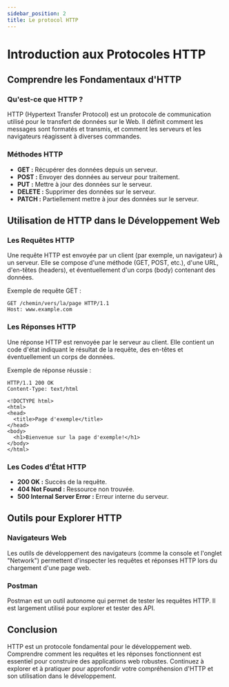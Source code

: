 ```yaml
---
sidebar_position: 2
title: Le protocol HTTP
---
```


# Introduction aux Protocoles HTTP

## Comprendre les Fondamentaux d'HTTP

### Qu'est-ce que HTTP ?

HTTP (Hypertext Transfer Protocol) est un protocole de communication utilisé pour le transfert de données sur le Web. Il définit comment les messages sont formatés et transmis, et comment les serveurs et les navigateurs réagissent à diverses commandes.

### Méthodes HTTP

- **GET :** Récupérer des données depuis un serveur.
- **POST :** Envoyer des données au serveur pour traitement.
- **PUT :** Mettre à jour des données sur le serveur.
- **DELETE :** Supprimer des données sur le serveur.
- **PATCH :** Partiellement mettre à jour des données sur le serveur.

## Utilisation de HTTP dans le Développement Web

### Les Requêtes HTTP

Une requête HTTP est envoyée par un client (par exemple, un navigateur) à un serveur. Elle se compose d'une méthode (GET, POST, etc.), d'une URL, d'en-têtes (headers), et éventuellement d'un corps (body) contenant des données.

Exemple de requête GET :
```http
GET /chemin/vers/la/page HTTP/1.1
Host: www.example.com
```

### Les Réponses HTTP

Une réponse HTTP est renvoyée par le serveur au client. Elle contient un code d'état indiquant le résultat de la requête, des en-têtes et éventuellement un corps de données.

Exemple de réponse réussie :
```http
HTTP/1.1 200 OK
Content-Type: text/html

<!DOCTYPE html>
<html>
<head>
  <title>Page d'exemple</title>
</head>
<body>
  <h1>Bienvenue sur la page d'exemple!</h1>
</body>
</html>
```

### Les Codes d'État HTTP

- **200 OK :** Succès de la requête.
- **404 Not Found :** Ressource non trouvée.
- **500 Internal Server Error :** Erreur interne du serveur.

## Outils pour Explorer HTTP

### Navigateurs Web

Les outils de développement des navigateurs (comme la console et l'onglet "Network") permettent d'inspecter les requêtes et réponses HTTP lors du chargement d'une page web.

### Postman

Postman est un outil autonome qui permet de tester les requêtes HTTP. Il est largement utilisé pour explorer et tester des API.

## Conclusion

HTTP est un protocole fondamental pour le développement web. Comprendre comment les requêtes et les réponses fonctionnent est essentiel pour construire des applications web robustes. Continuez à explorer et à pratiquer pour approfondir votre compréhension d'HTTP et son utilisation dans le développement.